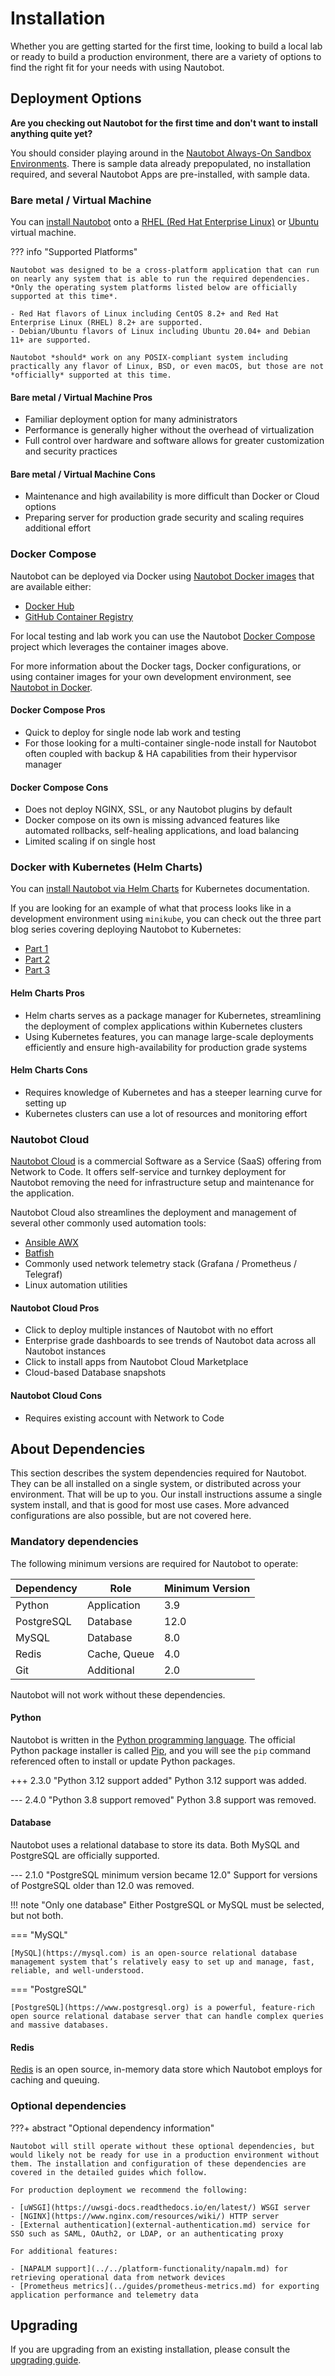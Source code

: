 # Installation

Whether you are getting started for the first time, looking to build a local lab or ready to build a production environment, there are a variety of options to find the right fit for your needs with using Nautobot. 

## Deployment Options

**Are you checking out Nautobot for the first time and don't want to install anything quite yet?** 

You should consider playing around in the [Nautobot Always-On Sandbox Environments](https://networktocode.com/nautobot/sandbox-environments/). There is sample data already prepopulated, no installation required, and several Nautobot Apps are pre-installed, with sample data. 

### Bare metal / Virtual Machine

You can [install Nautobot](install_system.md) onto a [RHEL (Red Hat Enterprise Linux)](https://www.redhat.com/en/technologies/linux-platforms/enterprise-linux) or [Ubuntu](https://ubuntu.com/) virtual machine. 

??? info "Supported Platforms"

    Nautobot was designed to be a cross-platform application that can run on nearly any system that is able to run the required dependencies. *Only the operating system platforms listed below are officially supported at this time*.

    - Red Hat flavors of Linux including CentOS 8.2+ and Red Hat Enterprise Linux (RHEL) 8.2+ are supported.
    - Debian/Ubuntu flavors of Linux including Ubuntu 20.04+ and Debian 11+ are supported.

    Nautobot *should* work on any POSIX-compliant system including practically any flavor of Linux, BSD, or even macOS, but those are not *officially* supported at this time.


#### Bare metal / Virtual Machine Pros

- Familiar deployment option for many administrators
- Performance is generally higher without the overhead of virtualization
- Full control over hardware and software allows for greater customization and security practices

#### Bare metal / Virtual Machine Cons

- Maintenance and high availability is more difficult than Docker or Cloud options
- Preparing server for production grade security and scaling requires additional effort 

### Docker Compose

Nautobot can be deployed via Docker using [Nautobot Docker images](../guides/docker.md) that are available either:

* [Docker Hub](https://hub.docker.com/r/networktocode/nautobot)
* [GitHub Container Registry](https://github.com/nautobot/nautobot/pkgs/container/nautobot) 

For local testing and lab work you can use the Nautobot [Docker Compose](https://github.com/nautobot/nautobot-docker-compose) project which leverages the container images above. 

For more information about the Docker tags, Docker configurations, or using container images for your own development environment, see [Nautobot in Docker](../guides/docker.md).

#### Docker Compose Pros

- Quick to deploy for single node lab work and testing
- For those looking for a multi-container single-node install for Nautobot often coupled with backup & HA capabilities from their hypervisor manager

#### Docker Compose Cons

- Does not deploy NGINX, SSL, or any Nautobot plugins by default
- Docker compose on its own is missing advanced features like automated rollbacks, self-healing applications, and load balancing 
- Limited scaling if on single host 

### Docker with Kubernetes (Helm Charts)

You can [install Nautobot via Helm Charts](https://docs.nautobot.com/projects/helm-charts/en/stable/) for Kubernetes documentation. 

If you are looking for an example of what that process looks like in a development environment using `minikube`, you can check out the three part blog series covering deploying Nautobot to Kubernetes:
- [Part 1](https://networktocode.com/blog/deploying-nautobot-to-kubernetes-01/)
- [Part 2](https://networktocode.com/blog/deploying-nautobot-to-kubernetes-02/)
- [Part 3](https://networktocode.com/blog/deploying-nautobot-to-kubernetes-03/)

#### Helm Charts Pros

- Helm charts serves as a package manager for Kubernetes, streamlining the deployment of complex applications within Kubernetes clusters
- Using Kubernetes features, you can manage large-scale deployments efficiently and ensure high-availability for production grade systems

#### Helm Charts Cons

- Requires knowledge of Kubernetes and has a steeper learning curve for setting up
- Kubernetes clusters can use a lot of resources and monitoring effort

### Nautobot Cloud

[Nautobot Cloud](https://networktocode.com/nautobot/nautobot-cloud/) is a commercial Software as a Service (SaaS) offering from Network to Code. It offers self-service and turnkey deployment for Nautobot removing the need for infrastructure setup and maintenance for the application. 

Nautobot Cloud also streamlines the deployment and management of several other commonly used automation tools:
- [Ansible AWX](https://github.com/ansible/awx)
- [Batfish](https://github.com/batfish/batfish)
- Commonly used network telemetry stack (Grafana / Prometheus / Telegraf)
- Linux automation utilities

#### Nautobot Cloud Pros

- Click to deploy multiple instances of Nautobot with no effort
- Enterprise grade dashboards to see trends of Nautobot data across all Nautobot instances
- Click to install apps from Nautobot Cloud Marketplace
- Cloud-based Database snapshots

#### Nautobot Cloud Cons

- Requires existing account with Network to Code

## About Dependencies

This section describes the system dependencies required for Nautobot. They can be all installed on a single system, or distributed across your environment. That will be up to you. Our install instructions assume a single system install, and that is good for most use cases. More advanced configurations are also possible, but are not covered here.

### Mandatory dependencies

The following minimum versions are required for Nautobot to operate:

| Dependency | Role         | Minimum Version |
| ---------- | ------------ | --------------- |
| Python     | Application  | 3.9             |
| PostgreSQL | Database     | 12.0            |
| MySQL      | Database     | 8.0             |
| Redis      | Cache, Queue | 4.0             |
| Git        | Additional   | 2.0             |

Nautobot will not work without these dependencies.

#### Python

Nautobot is written in the [Python programming language](https://www.python.org/). The official Python package installer is called [Pip](https://pip.pypa.io/en/stable/), and you will see the `pip` command referenced often to install or update Python packages.

+++ 2.3.0 "Python 3.12 support added"
    Python 3.12 support was added.

--- 2.4.0 "Python 3.8 support removed"
    Python 3.8 support was removed.

#### Database

Nautobot uses a relational database to store its data. Both MySQL and PostgreSQL are officially supported.

--- 2.1.0 "PostgreSQL minimum version became 12.0"
    Support for versions of PostgreSQL older than 12.0 was removed.

!!! note "Only one database"
    Either PostgreSQL or MySQL must be selected, but not both.

=== "MySQL"

    [MySQL](https://mysql.com) is an open-source relational database management system that’s relatively easy to set up and manage, fast, reliable, and well-understood.

=== "PostgreSQL"

    [PostgreSQL](https://www.postgresql.org) is a powerful, feature-rich open source relational database server that can handle complex queries and massive databases.

#### Redis

[Redis](https://redis.io/) is an open source, in-memory data store which Nautobot employs for caching and queuing.

### Optional dependencies

???+ abstract "Optional dependency information"

    Nautobot will still operate without these optional dependencies, but would likely not be ready for use in a production environment without them. The installation and configuration of these dependencies are covered in the detailed guides which follow.

    For production deployment we recommend the following:

    - [uWSGI](https://uwsgi-docs.readthedocs.io/en/latest/) WSGI server
    - [NGINX](https://www.nginx.com/resources/wiki/) HTTP server
    - [External authentication](external-authentication.md) service for SSO such as SAML, OAuth2, or LDAP, or an authenticating proxy

    For additional features:

    - [NAPALM support](../../platform-functionality/napalm.md) for retrieving operational data from network devices
    - [Prometheus metrics](../guides/prometheus-metrics.md) for exporting application performance and telemetry data

## Upgrading

If you are upgrading from an existing installation, please consult the [upgrading guide](../upgrading/upgrading.md).
